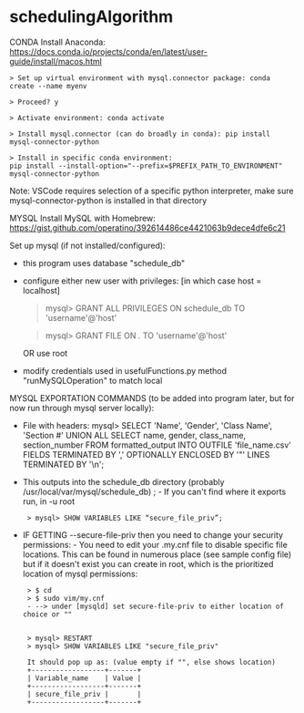 # schedulingAlgorithm

CONDA
Install Anaconda: https://docs.conda.io/projects/conda/en/latest/user-guide/install/macos.html

    > Set up virtual environment with mysql.connector package: conda create --name myenv
  
    > Proceed? y
    
    > Activate environment: conda activate
  
    > Install mysql.connector (can do broadly in conda): pip install mysql-connector-python 
  
    > Install in specific conda environment: 
    pip install --install-option="--prefix=$PREFIX_PATH_TO_ENVIRONMENT" mysql-connector-python
    
   Note: VSCode requires selection of a specific python interpreter, make sure mysql-connector-python is installed in that directory



MYSQL 
Install MySQL with Homebrew: https://gist.github.com/operatino/392614486ce4421063b9dece4dfe6c21

Set up mysql (if not installed/configured):

  - this program uses database "schedule_db" 
  
  - configure either new user with privileges: [in which case host = localhost]
  
      > mysql> GRANT ALL PRIVILEGES ON schedule_db TO 'username'@'host'
      
      > mysql> GRANT FILE ON *.* TO 'username'@'host'
      
    OR use root
    
  - modify credentials used in usefulFunctions.py method "runMySQLOperation" to match local
  
  
  
MYSQL EXPORTATION COMMANDS (to be added into program later, but for now run through mysql server locally):
 - File with headers:
    mysql> SELECT 'Name', 'Gender', 'Class Name', 'Section #' UNION ALL SELECT name, gender, class_name, section_number 
    FROM formatted_output INTO OUTFILE 'file_name.csv' 
    FIELDS TERMINATED BY ',' OPTIONALLY ENCLOSED BY '"' LINES TERMINATED BY '\n';
    
 - This outputs into the schedule_db directory (probably /usr/local/var/mysql/schedule_db) ; 
       - If you can't find where it exports run, in -u root
        
        > mysql> SHOW VARIABLES LIKE “secure_file_priv”;
        
 - IF GETTING --secure-file-priv then you need to change your security permissions:
        - You need to edit your .my.cnf file to disable specific file locations. This can be found in numerous place (see sample config file)
        but if it doesn't exist you can create in root, which is the prioritized location of mysql permissions:
        
        > $ cd
        > $ sudo vim/my.cnf
        - --> under [mysqld] set secure-file-priv to either location of choice or ""
        
        
        > mysql> RESTART 
        > mysql> SHOW VARIABLES LIKE "secure_file_priv" 
        
        It should pop up as: (value empty if "", else shows location)
        +------------------+-------+
        | Variable_name    | Value |
        +------------------+-------+
        | secure_file_priv |       |
        +------------------+-------+

  
